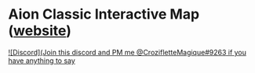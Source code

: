 # Aion Classic Interactive Map ([website](https://easyldur.github.io/AionClassicMap/))
[![Discord](Join this discord and PM me @CrozifletteMagique#9263 if you have anything to say](https://discord.gg/y6kQ88nyas)

